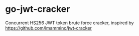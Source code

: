 # go-jwt-cracker
Concurrent HS256 JWT token brute force cracker, inspired by https://github.com/lmammino/jwt-cracker
